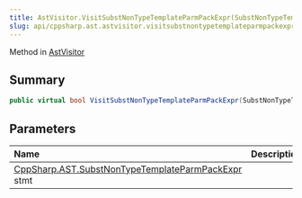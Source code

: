 ```yaml
---
title: AstVisitor.VisitSubstNonTypeTemplateParmPackExpr(SubstNonTypeTemplateParmPackExpr)
slug: api/cppsharp.ast.astvisitor.visitsubstnontypetemplateparmpackexpr
---
```

Method in [AstVisitor](/api/cppsharp/ast/astvisitor)

## Summary



```csharp
public virtual bool VisitSubstNonTypeTemplateParmPackExpr(SubstNonTypeTemplateParmPackExpr stmt)
```

## Parameters

|Name|Description|
|:---|:---|
|[CppSharp.AST.SubstNonTypeTemplateParmPackExpr](/api/cppsharp/ast/substnontypetemplateparmpackexpr) stmt||

